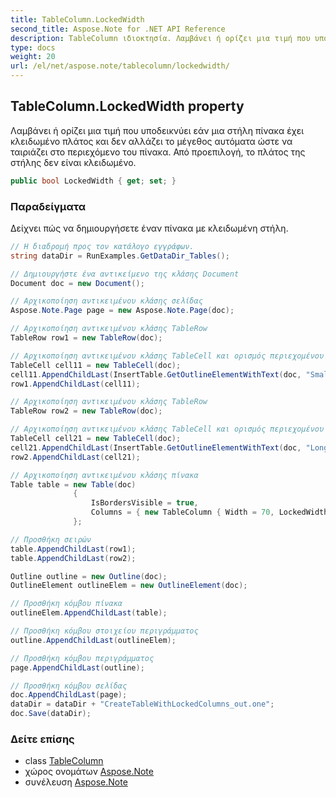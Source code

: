 ```yaml
---
title: TableColumn.LockedWidth
second_title: Aspose.Note for .NET API Reference
description: TableColumn ιδιοκτησία. Λαμβάνει ή ορίζει μια τιμή που υποδεικνύει εάν μια στήλη πίνακα έχει κλειδωμένο πλάτος και δεν αλλάζει το μέγεθος αυτόματα ώστε να ταιριάζει στο περιεχόμενο του πίνακα. Από προεπιλογή το πλάτος της στήλης δεν είναι κλειδωμένο.
type: docs
weight: 20
url: /el/net/aspose.note/tablecolumn/lockedwidth/
---
```

## TableColumn.LockedWidth property

Λαμβάνει ή ορίζει μια τιμή που υποδεικνύει εάν μια στήλη πίνακα έχει κλειδωμένο πλάτος και δεν αλλάζει το μέγεθος αυτόματα ώστε να ταιριάζει στο περιεχόμενο του πίνακα. Από προεπιλογή, το πλάτος της στήλης δεν είναι κλειδωμένο.

```csharp
public bool LockedWidth { get; set; }
```

### Παραδείγματα

Δείχνει πώς να δημιουργήσετε έναν πίνακα με κλειδωμένη στήλη.

```csharp
// Η διαδρομή προς τον κατάλογο εγγράφων.
string dataDir = RunExamples.GetDataDir_Tables();

// Δημιουργήστε ένα αντικείμενο της κλάσης Document
Document doc = new Document();

// Αρχικοποίηση αντικειμένου κλάσης σελίδας
Aspose.Note.Page page = new Aspose.Note.Page(doc);

// Αρχικοποίηση αντικειμένου κλάσης TableRow
TableRow row1 = new TableRow(doc);

// Αρχικοποίηση αντικειμένου κλάσης TableCell και ορισμός περιεχομένου κειμένου
TableCell cell11 = new TableCell(doc);
cell11.AppendChildLast(InsertTable.GetOutlineElementWithText(doc, "Small text"));
row1.AppendChildLast(cell11);

// Αρχικοποίηση αντικειμένου κλάσης TableRow
TableRow row2 = new TableRow(doc);

// Αρχικοποίηση αντικειμένου κλάσης TableCell και ορισμός περιεχομένου κειμένου
TableCell cell21 = new TableCell(doc);
cell21.AppendChildLast(InsertTable.GetOutlineElementWithText(doc, "Long   text    with    several   words and    spaces."));
row2.AppendChildLast(cell21);

// Αρχικοποίηση αντικειμένου κλάσης πίνακα
Table table = new Table(doc)
              {
                  IsBordersVisible = true,
                  Columns = { new TableColumn { Width = 70, LockedWidth = true } }
              };

// Προσθήκη σειρών
table.AppendChildLast(row1);
table.AppendChildLast(row2);

Outline outline = new Outline(doc);
OutlineElement outlineElem = new OutlineElement(doc);

// Προσθήκη κόμβου πίνακα
outlineElem.AppendChildLast(table);

// Προσθήκη κόμβου στοιχείου περιγράμματος
outline.AppendChildLast(outlineElem);

// Προσθήκη κόμβου περιγράμματος
page.AppendChildLast(outline);

// Προσθήκη κόμβου σελίδας
doc.AppendChildLast(page);
dataDir = dataDir + "CreateTableWithLockedColumns_out.one";
doc.Save(dataDir);
```

### Δείτε επίσης

* class [TableColumn](../)
* χώρος ονομάτων [Aspose.Note](../../tablecolumn/)
* συνέλευση [Aspose.Note](../../../)


